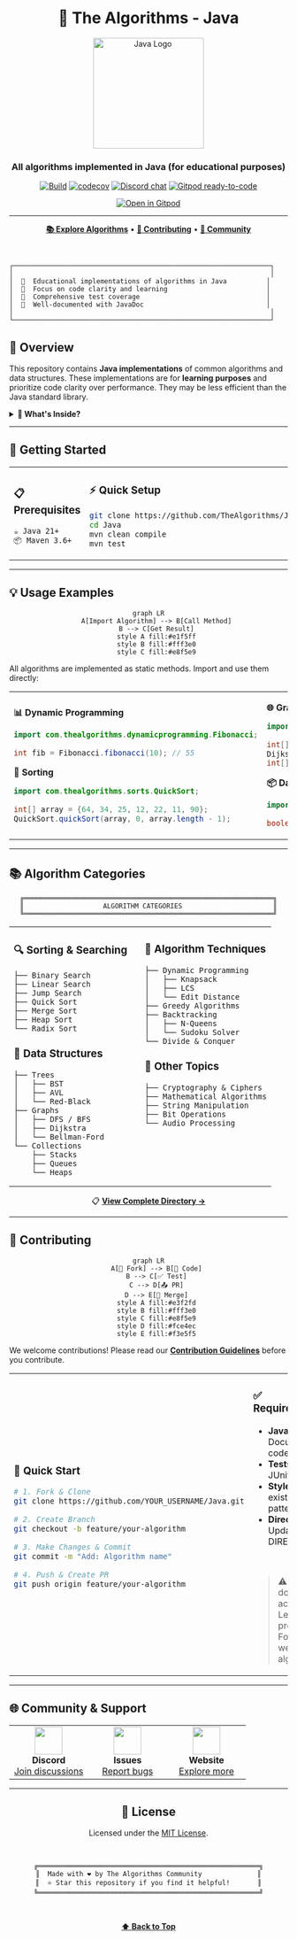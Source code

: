 <div align="center">

# 🔷 The Algorithms - Java

<img src="https://upload.wikimedia.org/wikipedia/en/3/30/Java_programming_language_logo.svg" alt="Java Logo" width="200"/>

### All algorithms implemented in Java (for educational purposes)

[![Build](https://github.com/TheAlgorithms/Java/actions/workflows/build.yml/badge.svg?branch=master)](https://github.com/TheAlgorithms/Java/actions/workflows/build.yml)
[![codecov](https://codecov.io/gh/TheAlgorithms/Java/graph/badge.svg?token=XAdPyqTIqR)](https://codecov.io/gh/TheAlgorithms/Java)
[![Discord chat](https://img.shields.io/discord/808045925556682782.svg?logo=discord&colorB=7289DA&style=flat-square)](https://discord.gg/c7MnfGFGa6)
[![Gitpod ready-to-code](https://img.shields.io/badge/Gitpod-ready--to--code-blue?logo=gitpod)](https://gitpod.io/#https://github.com/TheAlgorithms/Java)

[![Open in Gitpod](https://gitpod.io/button/open-in-gitpod.svg)](https://gitpod.io/#https://github.com/TheAlgorithms/Java)

---

**[📚 Explore Algorithms](DIRECTORY.md)** • **[🤝 Contributing](CONTRIBUTING.md)** • **[💬 Community](https://discord.gg/c7MnfGFGa6)**

</div>

<br>

```
┌─────────────────────────────────────────────────────────────────┐
│                                                                 │
│  📖  Educational implementations of algorithms in Java          │
│  🎯  Focus on code clarity and learning                         │
│  🧪  Comprehensive test coverage                                │
│  📝  Well-documented with JavaDoc                               │
│                                                                 │
└─────────────────────────────────────────────────────────────────┘
```

## 📖 Overview

This repository contains **Java implementations** of common algorithms and data structures. These implementations are for **learning purposes** and prioritize code clarity over performance. They may be less efficient than the Java standard library.

<details>
<summary><b>🎁 What's Inside?</b></summary>

<br>

| Feature | Description |
|---------|-------------|
| 📝 **Clean Code** | Readable implementations with clear variable names |
| 🧪 **Test Coverage** | JUnit test coverage for most algorithms |
| 📚 **Documentation** | JavaDoc comments with time/space complexity |
| ☕ **Modern Java** | Leverages Java 21 features |
| 🗂️ **Organized** | Algorithms grouped by category |

</details>

---

## 🚀 Getting Started

<table>
<tr>
<td width="50%">

### 📋 Prerequisites

```bash
☕ Java 21+
📦 Maven 3.6+
```

</td>
<td width="50%">

### ⚡ Quick Setup

```bash
git clone https://github.com/TheAlgorithms/Java.git
cd Java
mvn clean compile
mvn test
```

</td>
</tr>
</table>

---

## 💡 Usage Examples

<div align="center">

```mermaid
graph LR
    A[Import Algorithm] --> B[Call Method]
    B --> C[Get Result]
    style A fill:#e1f5ff
    style B fill:#fff3e0
    style C fill:#e8f5e9
```

</div>

All algorithms are implemented as static methods. Import and use them directly:

<table>
<tr>
<td width="50%">

**📊 Dynamic Programming**
```java
import com.thealgorithms.dynamicprogramming.Fibonacci;

int fib = Fibonacci.fibonacci(10); // 55
```

**🔀 Sorting**
```java
import com.thealgorithms.sorts.QuickSort;

int[] array = {64, 34, 25, 12, 22, 11, 90};
QuickSort.quickSort(array, 0, array.length - 1);
```

</td>
<td width="50%">

**🌐 Graph Algorithms**
```java
import com.thealgorithms.datastructures.graphs.DijkstraAlgorithm;

int[][] graph = {{0, 4, 0}, {4, 0, 8}, {0, 8, 0}};
DijkstraAlgorithm dijkstra = new DijkstraAlgorithm(3);
int[] distances = dijkstra.run(graph, 0);
```

**📦 Data Structures**
```java
import com.thealgorithms.datastructures.stacks.BalancedBrackets;

boolean isBalanced = BalancedBrackets.isBalanced("{[()]}");
```

</td>
</tr>
</table>

---

## 📚 Algorithm Categories

<div align="center">

```
╔═══════════════════════════════════════════════════════════════╗
║                    ALGORITHM CATEGORIES                       ║
╚═══════════════════════════════════════════════════════════════╝
```

</div>

<table>
<tr>
<td width="50%" valign="top">

### 🔍 Sorting & Searching
```
├── Binary Search
├── Linear Search
├── Jump Search
├── Quick Sort
├── Merge Sort
├── Heap Sort
└── Radix Sort
```

### 🌳 Data Structures
```
├── Trees
│   ├── BST
│   ├── AVL
│   └── Red-Black
├── Graphs
│   ├── DFS / BFS
│   ├── Dijkstra
│   └── Bellman-Ford
└── Collections
    ├── Stacks
    ├── Queues
    └── Heaps
```

</td>
<td width="50%" valign="top">

### 🎯 Algorithm Techniques
```
├── Dynamic Programming
│   ├── Knapsack
│   ├── LCS
│   └── Edit Distance
├── Greedy Algorithms
├── Backtracking
│   ├── N-Queens
│   └── Sudoku Solver
└── Divide & Conquer
```

### 🔐 Other Topics
```
├── Cryptography & Ciphers
├── Mathematical Algorithms
├── String Manipulation
├── Bit Operations
└── Audio Processing
```

</td>
</tr>
</table>

<div align="center">

📋 **[View Complete Directory →](DIRECTORY.md)**

</div>

---

## 🤝 Contributing

<div align="center">

```mermaid
graph LR
    A[🍴 Fork] --> B[🔨 Code]
    B --> C[✅ Test]
    C --> D[📤 PR]
    D --> E[🎉 Merge]
    style A fill:#e3f2fd
    style B fill:#fff3e0
    style C fill:#e8f5e9
    style D fill:#fce4ec
    style E fill:#f3e5f5
```

</div>

We welcome contributions! Please read our **[Contribution Guidelines](CONTRIBUTING.md)** before you contribute.

<table>
<tr>
<td width="50%">

### 🚀 Quick Start

```bash
# 1. Fork & Clone
git clone https://github.com/YOUR_USERNAME/Java.git

# 2. Create Branch
git checkout -b feature/your-algorithm

# 3. Make Changes & Commit
git commit -m "Add: Algorithm name"

# 4. Push & Create PR
git push origin feature/your-algorithm
```

</td>
<td width="50%">

### ✅ Requirements

- **JavaDoc** - Document your code
- **Tests** - Include JUnit tests
- **Style** - Follow existing patterns
- **Directory** - Update DIRECTORY.md

<br>

> ⚠️ **Note:** We do **not** accept LeetCode problems. Focus on well-known algorithms.

</td>
</tr>
</table>

---

## 🌐 Community & Support

<div align="center">

<table>
<tr>
<td align="center" width="33%">
<img src="https://img.icons8.com/color/96/000000/discord-logo.png" width="50"/><br>
<b>Discord</b><br>
<a href="https://discord.gg/c7MnfGFGa6">Join discussions</a>
</td>
<td align="center" width="33%">
<img src="https://img.icons8.com/fluency/96/000000/bug.png" width="50"/><br>
<b>Issues</b><br>
<a href="https://github.com/TheAlgorithms/Java/issues">Report bugs</a>
</td>
<td align="center" width="33%">
<img src="https://img.icons8.com/fluency/96/000000/globe.png" width="50"/><br>
<b>Website</b><br>
<a href="https://the-algorithms.com">Explore more</a>
</td>
</tr>
</table>

</div>

---

<div align="center">

## 📄 License

Licensed under the [MIT License](LICENSE).

<br>

```
╔════════════════════════════════════════════════════════╗
║  Made with ❤️ by The Algorithms Community              ║
║  ⭐ Star this repository if you find it helpful!       ║
╚════════════════════════════════════════════════════════╝
```

<br>

**[⬆ Back to Top](#-the-algorithms---java)**

</div>
